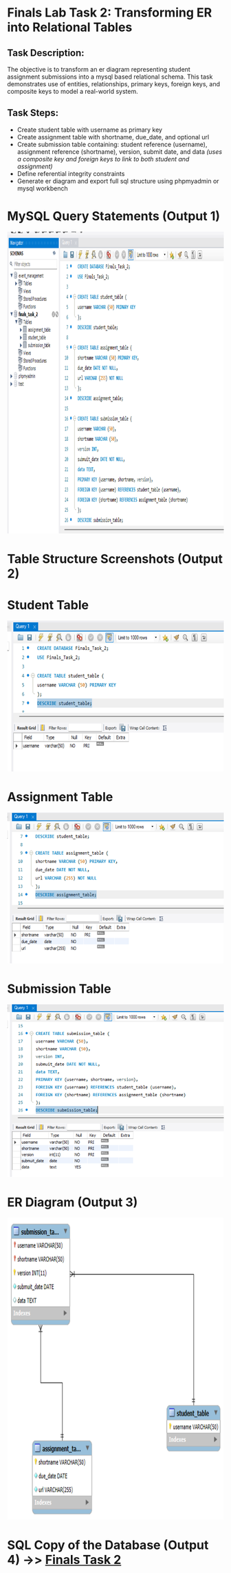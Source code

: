 # Finals Lab Task 2: Transforming ER into Relational Tables

## Task Description:
The objective is to transform an er diagram representing student assignment submissions into a mysql based relational schema. This task demonstrates use of entities, relationships, primary keys, foreign keys, and composite keys to model a real-world system.

## Task Steps:
- Create student table with username as primary key
- Create assignment table with shortname, due_date, and optional url
- Create submission table containing: student reference (username), assignment reference (shortname), version, submit date, and data *(uses a composite key and foreign keys to link to both student and assignment)*
- Define referential integrity constraints
- Generate er diagram and export full sql structure using phpmyadmin or mysql workbench

# MySQL Query Statements (Output 1)
<img src="files/SQLcommands.png" alt="Alt Text" width="1000" height="700">

# Table Structure Screenshots (Output 2)
# Student Table
<img src="files/student_table.png" alt="Alt Text" width="600" height="350">

# Assignment Table
<img src="files/assignment_table.png" alt="Alt Text" width="600" height="350">

# Submission Table
<img src="files/submission_table.png" alt="Alt Text" width="600" height="400">

# ER Diagram (Output 3)
<img src="files/ERD.png" alt="Alt Text" width="800" height="700">

# SQL Copy of the Database (Output 4) ->> [Finals Task 2](https://github.com/bangshiki/EDM-Portfolio/blob/392359b35c1c809c5b02e8b5abd0ccefa1d9d3a1/Finals%20Task%202/files/Finals%20Task%202.sql)
